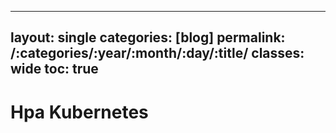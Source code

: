  ---
 layout: single
 categories: [blog]
 permalink: /:categories/:year/:month/:day/:title/
 classes: wide
 toc: true
 ---
 
 # Hpa Kubernetes
